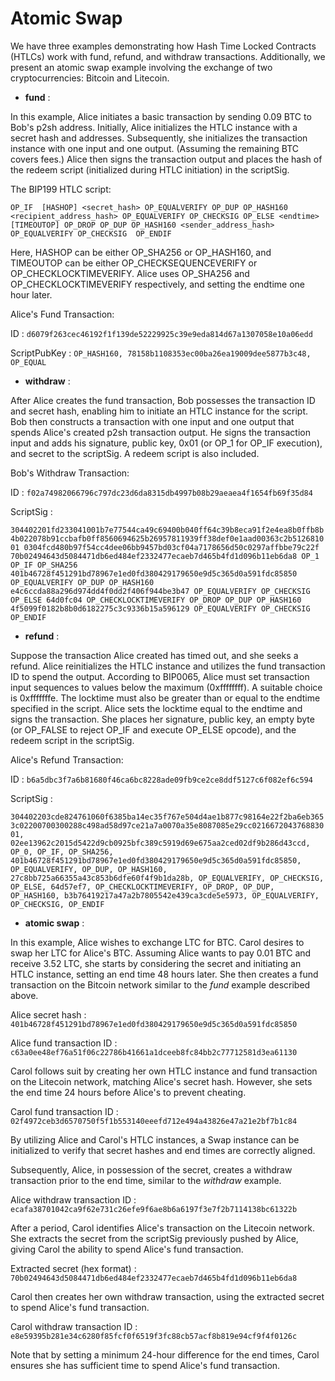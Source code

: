 # Atomic Swap 

We have three examples demonstrating how Hash Time Locked Contracts (HTLCs) work with fund, refund, and withdraw transactions. Additionally, we present an atomic swap example involving the exchange of two cryptocurrencies: Bitcoin and Litecoin.
- **fund** :

In this example, Alice initiates a basic transaction by sending 0.09 BTC to Bob's p2sh address. Initially, Alice initializes the HTLC instance with a secret hash and addresses. Subsequently, she initializes the transaction instance with one input and one output. (Assuming the remaining BTC covers fees.) Alice then signs the transaction output and places the hash of the redeem script (initialized during HTLC initiation) in the scriptSig.

The BIP199 HTLC script:

`OP_IF 
[HASHOP] <secret_hash> OP_EQUALVERIFY OP_DUP OP_HASH160 <recipient_address_hash> OP_EQUALVERIFY OP_CHECKSIG
OP_ELSE
<endtime> [TIMEOUTOP] OP_DROP OP_DUP OP_HASH160 <sender_address_hash> OP_EQUALVERIFY OP_CHECKSIG 
OP_ENDIF`

Here, HASHOP can be either OP_SHA256 or OP_HASH160, and TIMEOUTOP can be either OP_CHECKSEQUENCEVERIFY or OP_CHECKLOCKTIMEVERIFY. Alice uses OP_SHA256 and OP_CHECKLOCKTIMEVERIFY respectively, and setting the endtime one hour later.

Alice's Fund Transaction:

ID : `d6079f263cec46192f1f139de52229925c39e9eda814d67a1307058e10a06edd`

ScriptPubKey : 
`OP_HASH160, 78158b1108353ec00ba26ea19009dee5877b3c48, OP_EQUAL`
- **withdraw** : 

After Alice creates the fund transaction, Bob possesses the transaction ID and secret hash, enabling him to initiate an HTLC instance for the script. Bob then constructs a transaction with one input and one output that spends Alice's created p2sh transaction output. He signs the transaction input and adds his signature, public key, 0x01 (or OP_1 for OP_IF execution), and secret to the scriptSig. A redeem script is also included.

Bob's Withdraw Transaction:

ID :
`f02a74982066796c797dc23d6da8315db4997b08b29aeaea4f1654fb69f35d84`

ScriptSig :

`304402201fd233041001b7e77544ca49c69400b040ff64c39b8eca91f2e4ea8b0ffb8b4b022078b91ccbafb0ff8560694625b26957811939ff38def0e1aad00363c2b512681001 0304fcd480b97f54cc4dee06bb9457bd03cf04a7178656d50c0297affbbe79c22f
70b02494643d5084471db6ed484ef2332477ecaeb7d465b4fd1d096b11eb6da8 OP_1 OP_IF OP_SHA256 401b46728f451291bd78967e1ed0fd380429179650e9d5c365d0a591fdc85850
OP_EQUALVERIFY OP_DUP OP_HASH160 e4c6ccda88a296d974dd4f0dd2f406f944be3b47
OP_EQUALVERIFY OP_CHECKSIG OP_ELSE 64d0fc04 OP_CHECKLOCKTIMEVERIFY OP_DROP OP_DUP OP_HASH160 4f5099f0182b8b0d6182275c3c9336b15a596129 OP_EQUALVERIFY OP_CHECKSIG OP_ENDIF`
- **refund** :

Suppose the transaction Alice created has timed out, and she seeks a refund. Alice reinitializes the HTLC instance and utilizes the fund transaction ID to spend the output. According to BIP0065, Alice must set transaction input sequences to values below the maximum (0xffffffff). A suitable choice is 0xfffffffe. The locktime must also be greater than or equal to the endtime specified in the script. Alice sets the locktime equal to the endtime and signs the transaction. She places her signature, public key, an empty byte (or OP_FALSE to reject OP_IF and execute OP_ELSE opcode), and the redeem script in the scriptSig.

Alice's Refund Transaction:

ID : 
`b6a5dbc3f7a6b81680f46ca6bc8228ade09fb9ce2ce8ddf5127c6f082ef6c594`

ScriptSig :

`304402203cde824761060f6385ba14ec35f767e504d4ae1b877c98164e22f2ba6eb3653c02200700300288c498ad58d97ce21a7a0070a35e8087085e29cc021667204376883001,
02ee13962c2015d5422d9cb0925bfc389c5919d69e675aa2ced02df9b286d43ccd, OP_0, OP_IF, OP_SHA256, 401b46728f451291bd78967e1ed0fd380429179650e9d5c365d0a591fdc85850,
OP_EQUALVERIFY, OP_DUP, OP_HASH160, 27c8bb725a66355a43c853b6dfe60f4f9b1da28b, OP_EQUALVERIFY, OP_CHECKSIG, OP_ELSE, 64d57ef7, OP_CHECKLOCKTIMEVERIFY, OP_DROP,
OP_DUP, OP_HASH160, b3b76419217a47a2b7805542e439ca3cde5e5973, OP_EQUALVERIFY, OP_CHECKSIG, OP_ENDIF`
- **atomic swap** :

In this example, Alice wishes to exchange LTC for BTC. Carol desires to swap her LTC for Alice's BTC. Assuming Alice wants to pay 0.01 BTC and receive 3.52 LTC, she starts by considering the secret and initiating an HTLC instance, setting an end time 48 hours later. She then creates a fund transaction on the Bitcoin network similar to the _fund_ example described above.

Alice secret hash :
`401b46728f451291bd78967e1ed0fd380429179650e9d5c365d0a591fdc85850`

Alice fund transaction ID :
`c63a0ee48ef76a51f06c22786b41661a1dceeb8fc84bb2c77712581d3ea61130`

Carol follows suit by creating her own HTLC instance and fund transaction on the Litecoin network, matching Alice's secret hash. However, she sets the end time 24 hours before Alice's to prevent cheating.

Carol fund transaction ID :
`02f4972ceb3d6570750f5f1b553140eeefd712e494a43826e47a21e2bf7b1c84`

By utilizing Alice and Carol's HTLC instances, a Swap instance can be initialized to verify that secret hashes and end times are correctly aligned.

Subsequently, Alice, in possession of the secret, creates a withdraw transaction prior to the end time, similar to the _withdraw_ example.

Alice withdraw transaction ID :
`ecafa38701042ca9f62e731c26efe9f6ae8b6a6197f3e7f2b7114138bc61322b`

After a period, Carol identifies Alice's transaction on the Litecoin network. She extracts the secret from the scriptSig previously pushed by Alice, giving Carol the ability to spend Alice's fund transaction.

Extracted secret (hex format) :
`70b02494643d5084471db6ed484ef2332477ecaeb7d465b4fd1d096b11eb6da8`

Carol then creates her own withdraw transaction, using the extracted secret to spend Alice's fund transaction.

Carol withdraw transaction ID :
`e8e59395b281e34c6280f85fcf0f6519f3fc88cb57acf8b819e94cf9f4f0126c`

Note that by setting a minimum 24-hour difference for the end times, Carol ensures she has sufficient time to spend Alice's fund transaction.

